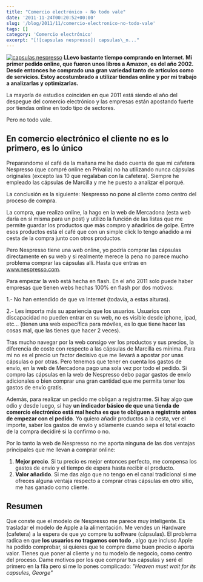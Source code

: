 ```yaml
---
title: "Comercio electrónico - No todo vale"
date: '2011-11-24T00:20:52+00:00'
slug: '/blog/2011/11/comercio-electronico-no-todo-vale'
tags: []
category: 'Comercio electrónico'
excerpt: "[![capsulas nespresso]( capsulas\_n..."
---
```

[![capsulas nespresso](http://static.squarespace.com/static/5303797ae4b0c6ad9e43f072/5303ce80e4b0400995a883d6/5303cf4ce4b0400995a88c1a/1392758604499/capsulas_nespresso.jpeg?format=original "capsulas\_nespresso")](http://static.squarespace.com/static/5303797ae4b0c6ad9e43f072/5303ce80e4b0400995a883d6/5303cf4ce4b0400995a88c1a/1392758604499/capsulas_nespresso.jpeg?format=original) **LLevo bastante tiempo comprando en Internet. Mi primer pedido online, que fueron unos libros a Amazon, es del año 2002. Desde entonces he comprado una gran variedad tanto de artículos como de servicios. Estoy acostumbrado a utilizar tiendas online y por mi trabajo a analizarlas y optimizarlas.**

<!--more-->La mayoría de estudios coinciden en que 2011 está siendo el año del despegue del comercio electrónico y las empresas están apostando fuerte por tiendas online en todo tipo de sectores.

Pero no todo vale.

## En comercio electrónico el cliente no es lo primero, es lo único

Preparandome el café de la mañana me he dado cuenta de que mi cafetera Nespresso (que compré online en Privalia) no ha utilizando nunca cápsulas originales (excepto las 10 que regalaban con la cafetera). Siempre he empleado las cápsulas de Marcilla y me he puesto a analizar el porqué.

La conclusión es la siguiente: Nespresso no pone al cliente como centro del proceso de compra.

La compra, que realizo online, la hago en la web de Mercadona (esta web daría en si misma para un post) y utilizo la función de las listas que me permite guardar los productos que más compro y añadirlos de golpe. Entre esos productos está el café que con un simple click lo tengo añadido a mi cesta de la compra junto con otros productos.

Pero Nespresso tiene una web online, yo podría comprar las cápsulas directamente en su web y si realmente merece la pena no parece mucho problema comprar las cápsulas allí. Hasta que entras en www.nespresso.com.

Para empezar la web está hecha en flash. En el año 2011 solo puede haber empresas que tienen webs hechas 100% en flash por dos motivos:

1.- No han entendido de que va Internet (todavía, a estas alturas).

2.- Les importa más su apariencia que los usuarios. Usuarios con discapacidad no pueden entrar en su web, no es visible desde iphone, ipad, etc... (tienen una web específica para móviles, es lo que tiene hacer las cosas mal, que las tienes que hacer 2 veces).

Tras mucho navegar por la web consigo ver los productos y sus precios, la diferencia de coste con respecto a las cápsulas de Marcilla es mínima. Para mi no es el precio un factor decisivo que me llevará a apostar por unas cápsulas o por otras. Pero tenemos que tener en cuenta los gastos de envío, en la web de Mercadona pago una sola vez por todo el pedido. Si compro las cápsulas en la web de Nespresso debo pagar gastos de envío adicionales o bien comprar una gran cantidad que me permita tener los gastos de envío gratis.

Además, para realizar un pedido me obligan a registrarme. Si hay algo que odio y desde luego, si hay **un indicador básico de que una tienda de comercio electrónico está mal hecha es que te obliguen a registrate antes de empezar con el pedido**. Yo quiero añadir productos a la cesta, ver el importe, saber los gastos de envío y sólamente cuando sepa el total exacto de la compra decidiré si la confirmo o no.

Por lo tanto la web de Nespresso no me aporta ninguna de las dos ventajas principales que me llevan a comprar online:

1. **Mejor precio**. Si tu precio es mejor entonces perfecto, me compensa los gastos de envío y el tiempo de espera hasta recibir el producto.
2. **Valor añadido**. Si me das algo que no tengo en el canal tradicional si me ofreces alguna ventaja respecto a comprar otras cápsulas en otro sitio, me has ganado como cliente.

## Resumen

Que conste que el modelo de Nespresso me parece muy inteligente. Es trasladar el modelo de Apple a la alimentación. Me vendes un Hardware (cafetera) a la espera de que yo compre tu software (cápsulas). El problema radica en que **los usuarios no tragamos con todo** , algo que incluso Apple ha podido comprobar, si quieres que te compre dame buen precio o aporta valor. Tienes que poner al cliente y no tu modelo de negocio, como centro del proceso. Dame motivos por los que comprar tus cápsulas y seré el primero en la fila pero si me lo pones complicado: _"Heaven must wait for its capsules, George"_

